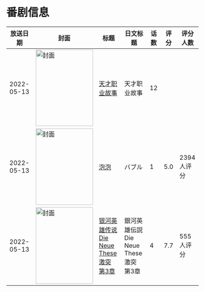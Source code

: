 # 番剧信息

|放送日期|封面|标题|日文标题|话数|评分|评分人数|
|---|---|---|---|---|---|---|
|2022-05-13|<img src="https://lain.bgm.tv/pic/cover/c/6f/0a/494466_AJgAI.jpg" alt="封面" style="width:150px;height:200px;object-fit:cover;">|[天才职业故事](https://bangumi.tv/subject/494466)|天才职业故事|12|||
|2022-05-13|<img src="https://lain.bgm.tv/pic/cover/c/21/87/361280_HFFwg.jpg" alt="封面" style="width:150px;height:200px;object-fit:cover;">|[泡泡](https://bangumi.tv/subject/361280)|バブル|1|5.0|2394人评分|
|2022-05-13|<img src="https://lain.bgm.tv/pic/cover/c/7e/e1/361385_1gjA2.jpg" alt="封面" style="width:150px;height:200px;object-fit:cover;">|[银河英雄传说 Die Neue These 激突 第3章](https://bangumi.tv/subject/361385)|銀河英雄伝説 Die Neue These 激突 第3章|4|7.7|555人评分|
